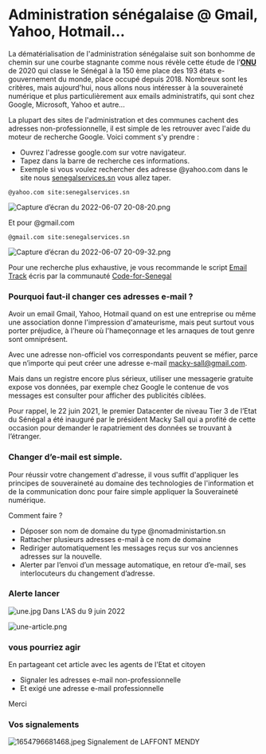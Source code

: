 # Administration sénégalaise @ Gmail, Yahoo, Hotmail...

La dématérialisation de l'administration sénégalaise suit son bonhomme de chemin sur une courbe stagnante comme nous révèle cette étude de l’[**ONU**](https://publicadministration.un.org/egovkb/en-us/Data-Center) de 2020 qui classe le Sénégal à la 150 ème place des 193 états e-gouvernement du monde, place occupé depuis 2018. Nombreux sont les critères, mais aujourd'hui, nous allons nous intéresser à la souveraineté numérique et plus particulièrement aux emails administratifs, qui sont chez Google, Microsoft, Yahoo et autre...

La plupart des sites de l'administration et des communes cachent des adresses non-professionnelle, il est simple de les retrouver avec l'aide du moteur de recherche Google. Voici comment s'y prendre :

-   Ouvrez l'adresse google.com sur votre navigateur.
-   Tapez dans la barre de recherche ces informations.
-   Exemple si vous voulez rechercher des adresse @yahoo.com dans le site nous [senegalservices.sn](http://senegalservices.sn/) vous allez taper.

```
@yahoo.com site:senegalservices.sn
```

![Capture d’écran du 2022-06-07 20-08-20.png](https://cdn.hashnode.com/res/hashnode/image/upload/v1654632593345/52isZZ_z2.png?auto=compress,format&format=webp)

Et pour @gmail.com

```
@gmail.com site:senegalservices.sn
```

![Capture d’écran du 2022-06-07 20-09-32.png](https://cdn.hashnode.com/res/hashnode/image/upload/v1654632608933/NXEv4R8kK.png?auto=compress,format&format=webp)

Pour une recherche plus exhaustive, je vous recommande le script [Email Track](https://github.com/Code-for-Senegal/email-track) écris par la communauté [Code-for-Senegal](https://github.com/Code-for-Senegal)

### Pourquoi faut-il changer ces adresses e-mail ?

Avoir un email Gmail, Yahoo, Hotmail quand on est une entreprise ou même une association donne l'impression d'amateurisme, mais peut surtout vous porter préjudice, à l’heure où l'hameçonnage et les arnaques de tout genre sont omniprésent.

Avec une adresse non-officiel vos correspondants peuvent se méfier, parce que n’importe qui peut créer une adresse e-mail macky-sall@gmail.com.

Mais dans un registre encore plus sérieux, utiliser une messagerie gratuite expose vos données, par exemple chez Google le contenue de vos messages est consulter pour afficher des publicités ciblées.

Pour rappel, le 22 juin 2021, le premier Datacenter de niveau Tier 3 de l’Etat du Sénégal a été inauguré par le président Macky Sall qui a profité de cette occasion pour demander le rapatriement des données se trouvant à l’étranger.

### Changer d’e-mail est simple.

Pour réussir votre changement d'adresse, il vous suffit d'appliquer les principes de souveraineté au domaine des technologies de l'information et de la communication donc pour faire simple appliquer la Souveraineté numérique.

Comment faire ?

-   Déposer son nom de domaine du type @nomadministartion.sn
-   Rattacher plusieurs adresses e-mail à ce nom de domaine
-   Rediriger automatiquement les messages reçus sur vos anciennes adresses sur la nouvelle.
-   Alerter par l’envoi d’un message automatique, en retour d’e-mail, ses interlocuteurs du changement d’adresse.

### Alerte lancer

![une.jpg](https://cdn.hashnode.com/res/hashnode/image/upload/v1654831621675/tictkYcb1.jpg?auto=compress,format&format=webp) Dans L'AS du 9 juin 2022

![une-article.png](https://cdn.hashnode.com/res/hashnode/image/upload/v1654831633899/K5T1kyit7.png?auto=compress,format&format=webp)

### vous pourriez agir

En partageant cet article avec les agents de l'Etat et citoyen

-   Signaler les adresses e-mail non-professionnelle
-   Et exigé une adresse e-mail professionnelle

Merci

### Vos signalements

![1654796681468.jpeg](https://cdn.hashnode.com/res/hashnode/image/upload/v1654836562120/TaRRpqfgb.jpeg?auto=compress,format&format=webp) Signalement de LAFFONT MENDY